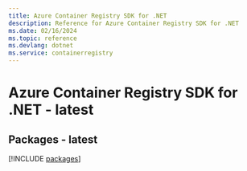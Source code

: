 ```yaml
---
title: Azure Container Registry SDK for .NET
description: Reference for Azure Container Registry SDK for .NET
ms.date: 02/16/2024
ms.topic: reference
ms.devlang: dotnet
ms.service: containerregistry
---
```

# Azure Container Registry SDK for .NET - latest
## Packages - latest
[!INCLUDE [packages](container-registry-index.md)]